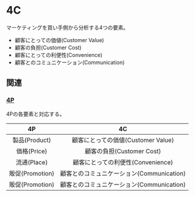 # 4C

マーケティングを買い手側から分析する4つの要素。

- 顧客にとっての価値(Customer Value)
- 顧客の負担(Customer Cost)
- 顧客にとっての利便性(Convenience)
- 顧客とのコミュニケーション(Communication)

## 関連
### [4P](4p.md)
4Pの各要素と対応する。

| 4P | 4C |
|:--:|:--:|
| 製品(Product) | 顧客にとっての価値(Customer Value) |
| 価格(Price) | 顧客の負担(Customer Cost) |
| 流通(Place) | 顧客にとっての利便性(Convenience) |
| 販促(Promotion) | 顧客とのコミュニケーション(Communication) |
| 販促(Promotion) | 顧客とのコミュニケーション(Communication) |
